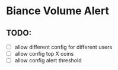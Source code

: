 # Biance Volume Alert

## TODO:
+ [ ] allow different config for different users
+ [ ] allow config top X coins
+ [ ] allow config alert threshold
